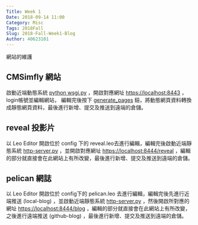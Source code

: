 ```yaml
---
Title: Week 1
Date: 2018-09-14 11:00
Category: Misc
Tags: 2018Fall
Slug: 2018-Fall-Week1-Blog
Author: 40623101
---
```


網站的維護

<!-- PELICAN_END_SUMMARY -->


CMSimfly 網站
----

啟動近端動態系統 [python wsgi.py] ，開啟對應網址 [https://localhost:8443] ，login帳號並編輯網站， 編輯完後按下 [generate_pages] 鈕，將動態網頁資料轉換成靜態網頁資料，最後進行新增、提交及推送到遠端的倉儲。

[python wsgi.py]: https://mdecadp2018.github.io/site-40623101/content/Week1.html
[https://localhost:8443]: https://localhost:8443
[generate_pages]:https://mdecadp2018.github.io/site-40623101/content/CMSimfly%20%E7%B6%B2%E7%AB%99.html

reveal 投影片
----

以 Leo Editor 開啟位於 config 下的 reveal.leo去進行編輯，編輯完後啟動近端靜態系統 [http-server.py] ，並開啟對應網址 [https://localhost:8444/reveal] ，編輯的部分就直接會在此網站上有所改變，最後進行新增、提交及推送到遠端的倉儲。

[http-server.py]:https://mdecadp2018.github.io/site-40623101/content/Week1.html
[https://localhost:8444/reveal]: https://localhost:8444/reveal

pelican 網誌
----

以 Leo Editor 開啟位於 config下的 pelican.leo 去進行編輯，編輯完後先進行近端推送 (local-blog) ，並啟動近端靜態系統 [http-server.py] ，然後開啟所對應的網址 [https://localhost:8444/blog] ，編輯的部分就直接會在此網站上有所改變，之後進行遠端推送 (github-blog) ，最後進行新增、提交及推送到遠端的倉儲。

[http-server.py]:https://mdecadp2018.github.io/site-40623101/content/Week1.html
[https://localhost:8444/blog]: https://localhost:8444/blog